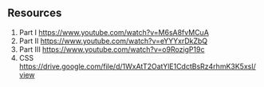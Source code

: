 ## Resources
1. Part I https://www.youtube.com/watch?v=M6sA8fvMCuA
2. Part II https://www.youtube.com/watch?v=eYYYxrDkZbQ
3. Part III https://www.youtube.com/watch?v=o9RozigP19c
4. CSS https://drive.google.com/file/d/1WxAtT2OatYlE1CdctBsRz4rhmK3K5xsI/view

